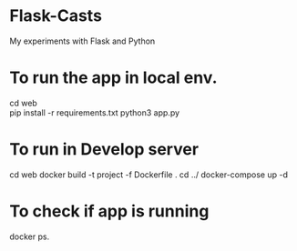 # Flask-Casts
My experiments with Flask and Python
 

# To run the app in local env. 
cd web  
pip install -r requirements.txt 
python3 app.py
     
# To run in Develop server
 

cd web
docker build -t project -f Dockerfile . 
cd ../
docker-compose up -d 
 
# To check if app is running 
docker ps.



